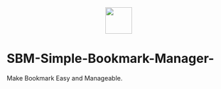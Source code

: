 <div align="center">
  <img src="https://i.postimg.cc/xCP3WLxn/sbm-logo.png" width="60px">
</div>

# SBM-Simple-Bookmark-Manager-
Make Bookmark Easy and Manageable.
